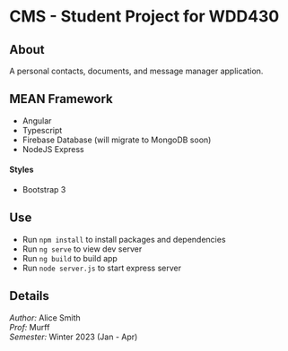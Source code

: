 # CMS - Student Project for WDD430

## About
A personal contacts, documents, and message manager application. 

## MEAN Framework
- Angular
- Typescript
- Firebase Database (will migrate to MongoDB soon)
- NodeJS Express

#### Styles
- Bootstrap 3

## Use
- Run `npm install` to install packages and dependencies
- Run `ng serve` to view dev server
- Run `ng build` to build app
- Run `node server.js` to start express server

## Details
*Author:* Alice Smith  
*Prof:* Murff  
*Semester:* Winter 2023 (Jan - Apr)